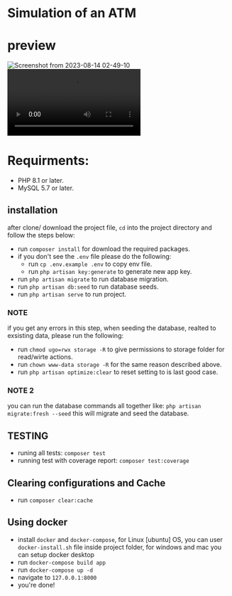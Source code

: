 # Simulation of an ATM 

# preview
![Screenshot from 2023-08-14 02-49-10](https://github.com/keroles19/Atm/assets/36054945/482d566f-6956-4687-8e94-7569312173ab)
<video src="https://github-production-user-asset-6210df.s3.amazonaws.com/36054945/260333398-7bb3c4d3-f1f2-4994-b629-dc4a6155357f.webm"></video>

# Requirments:
- PHP 8.1 or later.
- MySQL 5.7 or later.

## installation
after clone/ download the project file, `cd` into the project directory and follow the steps below:

- run `composer install` for download the required packages.
- if you don't see the `.env` file please do the following:
    - run `cp .env.example .env` to copy env file.
    - run `php artisan key:generate` to generate new app key.
- run `php artisan migrate` to run database migration.
- run `php artisan db:seed` to run database seeds.
- run `php artisan serve` to run project.

### NOTE
if you get any errors in this step, when seeding the database, realted to exsisting data, please run the following:
- run `chmod ugo=rwx storage -R` to give permissions to storage folder for read/wirte actions.
- run `chown www-data storage -R` for the same reason described above.
- run `php artisan optimize:clear` to reset setting to is last good case.

### NOTE 2
you can run the database commands all together like:
`php artisan migrate:fresh --seed` this will migrate and seed the database.

## TESTING
- runing all tests: `composer test`
- running test with coverage report: `composer test:coverage`


## Clearing configurations and Cache
- run `composer clear:cache`

## Using docker
- install `docker` and `docker-compose`, for Linux [ubuntu] OS, you can user `docker-install.sh` file inside project folder, for windows and mac you can setup docker desktop
- run `docker-compose build app`
- run `docker-compose up -d`
- navigate to `127.0.0.1:8000`
- you're done!
